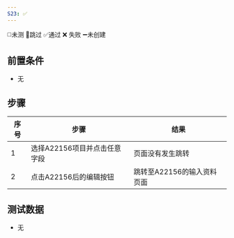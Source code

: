 ```yaml
---
S23: ✅
---
```

◻️未测    🚫跳过     ✅通过    ❌ 失败    ➖未创建

## 前置条件

- 无

## 步骤

| 序号  | 步骤                | 结果               |
| --- | ----------------- | ---------------- |
| 1   | 选择A22156项目并点击任意字段 | 页面没有发生跳转         |
| 2   | 点击A22156后的编辑按钮    | 跳转至A22156的输入资料页面 |

## 测试数据

- 无 
